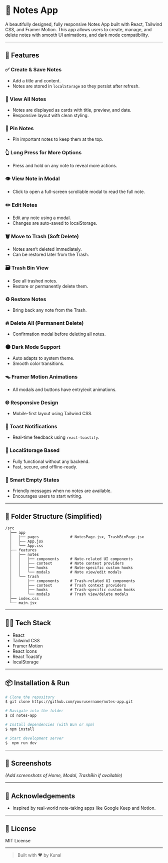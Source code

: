 # 📝 Notes App

A beautifully designed, fully responsive Notes App built with React, Tailwind CSS, and Framer Motion. This app allows users to create, manage, and delete notes with smooth UI animations, and dark mode compatibility.

---

## 🚀 Features

### ✅ Create & Save Notes

- Add a title and content.
- Notes are stored in `localStorage` so they persist after refresh.

### 💂 View All Notes

- Notes are displayed as cards with title, preview, and date.
- Responsive layout with clean styling.

### 📌 Pin Notes

- Pin important notes to keep them at the top.

### 👆 Long Press for More Options

- Press and hold on any note to reveal more actions.

### 👁 View Note in Modal

- Click to open a full-screen scrollable modal to read the full note.

### ✏️ Edit Notes

- Edit any note using a modal.
- Changes are auto-saved to localStorage.

### 🗑 Move to Trash (Soft Delete)

- Notes aren’t deleted immediately.
- Can be restored later from the Trash.

### 🗃 Trash Bin View

- See all trashed notes.
- Restore or permanently delete them.

### ♻️ Restore Notes

- Bring back any note from the Trash.

### 🔥 Delete All (Permanent Delete)

- Confirmation modal before deleting all notes.

### 🌑 Dark Mode Support

- Auto adapts to system theme.
- Smooth color transitions.

### 🪤 Framer Motion Animations

- All modals and buttons have entry/exit animations.

### 🌐 Responsive Design

- Mobile-first layout using Tailwind CSS.

### 🔔 Toast Notifications

- Real-time feedback using `react-toastify`.

### 🔐 LocalStorage Based

- Fully functional without any backend.
- Fast, secure, and offline-ready.

### 🧠 Smart Empty States

- Friendly messages when no notes are available.
- Encourages users to start writing.

---

## 📂 Folder Structure (Simplified)

```
/src
  ├── app
  │   ├── pages              # NotesPage.jsx, TrashBinPage.jsx
  │   ├── App.jsx
  │   └── App.css
  ├── features
  │   ├── notes
  │   │   ├── components     # Note-related UI components
  │   │   ├── context        # Note context providers
  │   │   ├── hooks          # Note-specific custom hooks
  │   │   └── modals         # Note view/edit modals
  │   └── trash
  │       ├── components     # Trash-related UI components
  │       ├── context        # Trash context providers
  │       ├── hooks          # Trash-specific custom hooks
  │       └── modals         # Trash view/delete modals
  ├── index.css
  └── main.jsx
```

---

## 🧑‍💻 Tech Stack

- React
- Tailwind CSS
- Framer Motion
- React Icons
- React Toastify
- localStorage

---

## 📦 Installation & Run

```bash
# Clone the repository
$ git clone https://github.com/yourusername/notes-app.git

# Navigate into the folder
$ cd notes-app

# Install dependencies (with Bun or npm)
$ npm install

# Start development server
$  npm run dev
```

---

## 📸 Screenshots

_(Add screenshots of Home, Modal, TrashBin if available)_

---

## 🤝 Acknowledgements

- Inspired by real-world note-taking apps like Google Keep and Notion.

---

## 📃 License

MIT License

---

> Built with ❤️ by Kunal

